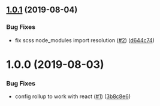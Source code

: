 ## [1.0.1](https://github.com/jlison/react-breeze-form/compare/v1.0.0...v1.0.1) (2019-08-04)


### Bug Fixes

* fix scss node_modules import resolution ([#2](https://github.com/jlison/react-breeze-form/issues/2)) ([d644c74](https://github.com/jlison/react-breeze-form/commit/d644c74))

# 1.0.0 (2019-08-03)


### Bug Fixes

* config rollup to work with react ([#1](https://github.com/jlison/react-breeze-form/issues/1)) ([3b8c8e6](https://github.com/jlison/react-breeze-form/commit/3b8c8e6))
